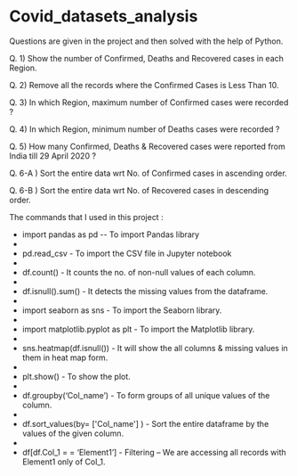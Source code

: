 # Covid_datasets_analysis

Questions are given in the project and then solved with the help of Python. 

Q. 1) Show the number of Confirmed, Deaths and Recovered cases in each Region.

Q. 2) Remove all the records where the Confirmed Cases is Less Than 10.

Q. 3) In which Region, maximum number of Confirmed cases were recorded ?

Q. 4) In which Region, minimum number of Deaths cases were recorded ?

Q. 5) How many Confirmed, Deaths & Recovered cases were reported from India till 29 April 2020 ?

Q. 6-A ) Sort the entire data wrt No. of Confirmed cases in ascending order.

Q. 6-B ) Sort the entire data wrt No. of Recovered cases in descending order.

The commands that I used in this project :

* import pandas as pd -- To import Pandas library
* 
* pd.read_csv - To import the CSV file in Jupyter notebook
* 
* df.count() - It counts the no. of non-null values of each column.
* 
* df.isnull().sum() - It detects the missing values from the dataframe.
* 
* import seaborn as sns - To import the Seaborn library.
* 
* import matplotlib.pyplot as plt - To import the Matplotlib library.
* 
* sns.heatmap(df.isnull()) - It will show the all columns & missing values in them in heat map form.
* 
* plt.show() - To show the plot.
* 
* df.groupby(‘Col_name’) - To form groups of all unique values of the column.
* 
* df.sort_values(by= ['Col_name'] ) - Sort the entire dataframe by the values of the given column.
*      
* df[df.Col_1 = = ‘Element1’] - Filtering – We are accessing all records with Element1 only of Col_1.
